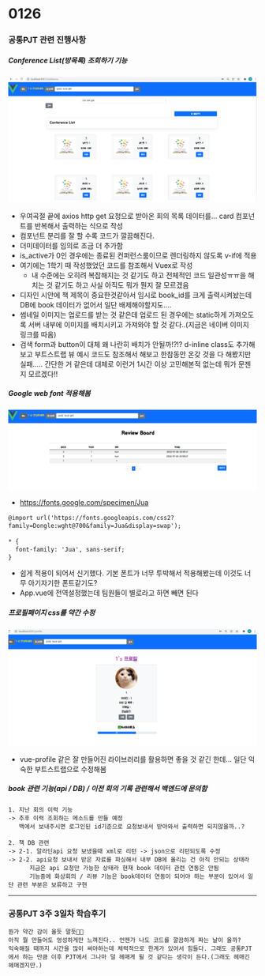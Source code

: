# 0126

### 공통PJT 관련 진행사항

##### Conference List(방목록) 조회하기 기능

![image-20220126234411044](0126/image-20220126234411044.png)

- 우여곡절 끝에 axios http get 요청으로 받아온 회의 목록 데이터를... card 컴포넌트를 반복해서 출력하는 식으로 작성
- 컴포넌트 분리를 잘 할 수록 코드가 깔끔해진다.
- 더미데이터를 임의로 조금 더 추가함
- is_active가 0인 경우에는 종료된 컨퍼런스룸이므로 렌더링하지 않도록 v-if에 적용
- 여기에는 1학기 때 작성했었던 코드를 참조해서 Vuex로 작성
  - 내 수준에는 오히려 복잡해지는 것 같기도 하고 전체적인 코드 일관성ㅠㅠ을 해치는 것 같기도 하고 사실 아직도 뭐가 뭔지 잘 모르겠음
- 디자인 시안에 책 제목이 중요한것같아서 임시로 book_id를 크게 출력시켜놨는데 DB에 book 데이터가 없어서 일단 배제해야할지도....
- 썸네일 이미지는 업로드를 받는 것 같은데 업로드 된 경우에는 static하게 가져오도록 서버 내부에 이미지를 배치시키고 가져와야 할 것 같다..(지금은 네이버 이미지 링크를 따옴)
- 검색 form과 button이 대체 왜 나란히 배치가 안될까!?!? d-inline class도 추가해보고 부트스트랩 뷰 예시 코드도 참조해서 해보고 한참동안 온갖 것을 다 해봤지만 실패..... 간단한 거 같은데 대체로 이런거 1시간 이상 고민해본적 없는데 뭐가 문젠지 모르겠다!!

##### Google web font 적용해봄

![image-20220126234830212](0126/image-20220126234830212.png)

- https://fonts.google.com/specimen/Jua

```vue
@import url('https://fonts.googleapis.com/css2?family=Dongle:wght@700&family=Jua&display=swap');

* {
  font-family: 'Jua', sans-serif;
}

```

- 쉽게 적용이 되어서 신기했다. 기본 폰트가 너무 투박해서 적용해봤는데 이것도 너무 아기자기한 폰트같기도?
- App.vue에 전역설정했는데 팀원들이 별로라고 하면 빼면 된다

##### 프로필페이지 css를 약간 수정

![image-20220126234248661](0126/image-20220126234248661.png)

- vue-profile 같은 잘 만들어진 라이브러리를 활용하면 좋을 것 같긴 한데... 일단 익숙한 부트스트랩으로 수정해봄

  

##### book 관련 기능(api / DB) / 이전 회의 기록 관련해서 백엔드에 문의함

```
1. 지난 회의 이력 기능
-> 추후 이력 조회하는 메소드를 만들 예정
   백에서 보내주시면 로그인된 id기준으로 요청보내서 받아와서 출력하면 되지않을까..?

2. 책 DB 관련
-> 2-1. 알라딘api 요청 보냈을때 xml로 리턴 -> json으로 리턴되도록 수정
-> 2-2. api요청 보내서 받은 자료를 파싱해서 내부 DB에 올리는 건 아직 안되는 상태라
      지금은 api 요청만 가능한 상태라 현재 book 데이터 관련 연동은 안됨
      기능중에 화상회의 / 리뷰 기능은 book데이터 연동이 되어야 하는 부분이 있어서 일단 관련 부분은 보류하고 구현
```



---

### 공통PJT 3주 3일차 학습후기

```
뭔가 약간 감이 올듯 말듯🤨🤔
아직 뭘 만들어도 엉성하게만 느껴진다.. 언젠가 나도 코드를 깔끔하게 짜는 날이 올까?
익숙해질 때까지 시간을 많이 써야하는데 체력적으로 한계가 있어서 힘들다. 그래도 공통PJT에서 하는 만큼 이후 PJT에서 그나마 덜 헤매게 될 것 같다는 생각이 든다.(그래도 헤매긴 헤매겠지만.)
```

